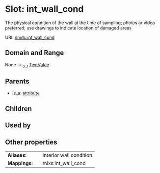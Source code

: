 
# Slot: int_wall_cond


The physical condition of the wall at the time of sampling; photos or video preferred; use drawings to indicate location of damaged areas

URI: [nmdc:int_wall_cond](https://microbiomedata/meta/int_wall_cond)


## Domain and Range

None &#8594;  <sub>0..1</sub> [TextValue](TextValue.md)

## Parents

 *  is_a: [attribute](attribute.md)

## Children


## Used by


## Other properties

|  |  |  |
| --- | --- | --- |
| **Aliases:** | | interior wall condition |
| **Mappings:** | | mixs:int_wall_cond |

